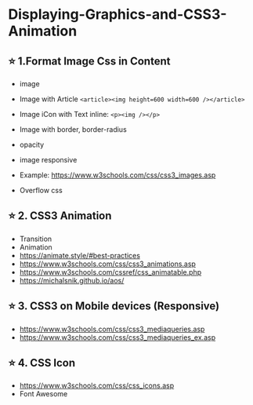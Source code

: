 # Displaying-Graphics-and-CSS3-Animation

## ⭐ 1.Format Image Css in Content

- image
- Image with Article `<article><img height=600 width=600 /></article>`
- Image iCon with Text inline: `<p><img /></p>`
- Image with border, border-radius
- opacity
- image responsive
- Example: <https://www.w3schools.com/css/css3_images.asp>

- Overflow css

## ⭐ 2. CSS3 Animation

- Transition
- Animation
- <https://animate.style/#best-practices>
- <https://www.w3schools.com/css/css3_animations.asp>
- <https://www.w3schools.com/cssref/css_animatable.php>
- <https://michalsnik.github.io/aos/>

## ⭐ 3. CSS3 on Mobile devices (Responsive)

- <https://www.w3schools.com/css/css3_mediaqueries.asp>
- <https://www.w3schools.com/css/css3_mediaqueries_ex.asp>

## ⭐ 4. CSS Icon

- <https://www.w3schools.com/css/css_icons.asp>
- Font Awesome
